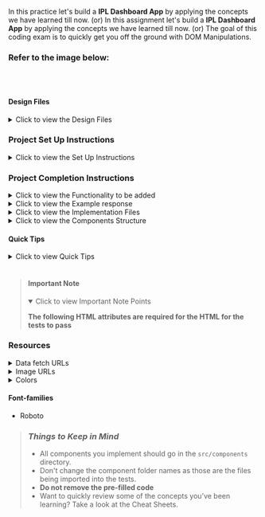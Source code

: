 <!-- TODO: update the app name and sentence based on whether it is assignment or practice or exam-->
In this practice let's build a **IPL Dashboard App** by applying the concepts we have learned till now.
(or)
In this assignment let's build a **IPL Dashboard App** by applying the concepts we have learned till now.
(or)
The goal of this coding exam is to quickly get you off the ground with DOM Manipulations.

### Refer to the image below:

<!-- TODO: need to update output gif and alt text -->
<br/>
<div style="text-align: center;">
    <img src="" alt="" style="max-width:70%;box-shadow:0 2.8px 2.2px rgba(0, 0, 0, 0.12)">
</div>
<br/>

<!-- TODO: update the design files -->
#### Design Files

<details>
<summary>Click to view the Design Files</summary>

- [Extra Small (Size < 576px) and Small (Size >= 576px)]()
- [Medium (Size >= 768px), Large (Size >= 992px) and Extra Large (Size >= 1200px)]()

</details>

### Project Set Up Instructions

<details>
<summary>Click to view the Set Up Instructions</summary>

- Download dependencies by running `npm install`
- Start up the app using `npm start`
</details>

### Project Completion Instructions

<details>
<summary>Click to view the Functionality to be added</summary>

#### Add Functionality

The app must have the following functionalities
<!-- TODO: update the functionality that has to be achieved -->


  </details>

<details>
<summary>Click to view the Example response</summary>

<!-- TODO: update the format of the data either that is received as response or that is being sent as props -->


</details>

<details>
<summary>Click to view the Implementation Files</summary>
<!-- TODO: update the file names where the code should be added -->

- Your task is to complete the implementation of
  - `src/App.js`
  - `src/components/Home/index.js`
  - `src/components/Home/index.css`
  </details>

<details>
<summary>Click to view the Components Structure</summary>

#### Components Structure

<!-- TODO: update the component structure image if needed else remove the section -->
<br/>
<div style="text-align: center;">
    <img src="" alt="" style="max-width:100%;box-shadow:0 2.8px 2.2px rgba(0, 0, 0, 0.12)">
</div>
<br/>

</details>

#### Quick Tips

<details>
<summary>Click to view Quick Tips</summary>

<!-- TODO: if there are any quick tips add them here else remove this section -->

  </details>
  <br/>

> #### Important Note
>
> <details open>
> <summary>Click to view Important Note Points</summary>
>
> **The following HTML attributes are required for the HTML for the tests to
> pass**
>
> <!-- TODO: if there are any important points add them here else remove this section -->
> 
> </details>

### Resources

<details>
<summary>Data fetch URLs</summary>

#### Data Fetch URLs

<!-- TODO: if there are any URL's to fetch data them here else remove this section -->

</details>

<details>
<summary>Image URLs</summary>

#### Images

<!-- TODO: update the asset image URL's here -->

</details>

<details>
<summary>Colors</summary>

#### Colors

<!-- TODO: update the colors used -->

<div style="background-color: #fff1eb; width: 150px; padding: 10px; color: black">Hex: #fff1eb</div>

<br/>
</details>

#### Font-families

<!-- TODO: update the font families used -->
- Roboto

> ### _Things to Keep in Mind_
>
> - All components you implement should go in the `src/components` directory.
> - Don't change the component folder names as those are the files being
>   imported into the tests.
> - **Do not remove the pre-filled code**
> - Want to quickly review some of the concepts you’ve been learning? Take a
>   look at the Cheat Sheets.

